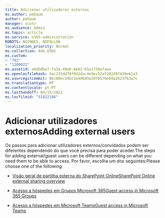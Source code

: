 ```yaml
---
title: Adicionar utilizadores externos
ms.author: pebaum
author: pebaum
manager: scotv
ms.audience: Admin
ms.topic: article
ms.service: o365-administration
ROBOTS: NOINDEX, NOFOLLOW
localization_priority: Normal
ms.collection: Adm_O365
ms.custom:
- "742"
- "1200022"
ms.assetid: e8db0be7-fa2a-49e0-8e63-65e1750afaaa
ms.openlocfilehash: 6ac235dd78f942dac4e9ec52af202d97439e61a3
ms.sourcegitcommit: 8bc60ec34bc1e40685e3976576e04a2623f63a7c
ms.translationtype: MT
ms.contentlocale: pt-PT
ms.lasthandoff: 04/15/2021
ms.locfileid: "51822106"
---
```

# <a name="adding-external-users"></a><span data-ttu-id="5cc26-102">Adicionar utilizadores externos</span><span class="sxs-lookup"><span data-stu-id="5cc26-102">Adding external users</span></span>

<span data-ttu-id="5cc26-103">Os passos para adicionar utilizadores externos/convidados podem ser diferentes dependendo do que você precisa para poder aceder.</span><span class="sxs-lookup"><span data-stu-id="5cc26-103">The steps for adding external/guest users can be different depending on what you need them to be able to access.</span></span> <span data-ttu-id="5cc26-104">Por favor, escolha um dos seguintes:</span><span class="sxs-lookup"><span data-stu-id="5cc26-104">Please choose one of the following:</span></span>
  
- [<span data-ttu-id="5cc26-105">Visão geral de partilha externa do SharePoint Online</span><span class="sxs-lookup"><span data-stu-id="5cc26-105">SharePoint Online external sharing overview</span></span>](https://docs.microsoft.com/sharepoint/external-sharing-overview)

- [<span data-ttu-id="5cc26-106">Acesso a hóspedes em Grupos Microsoft 365</span><span class="sxs-lookup"><span data-stu-id="5cc26-106">Guest access in Microsoft 365 Groups</span></span>](https://support.office.com/article/guest-access-in-office-365-groups-bfc7a840-868f-4fd6-a390-f347bf51aff6)

- [<span data-ttu-id="5cc26-107">Acesso a hóspedes em Microsoft Teams</span><span class="sxs-lookup"><span data-stu-id="5cc26-107">Guest access in Microsoft Teams</span></span>](https://docs.microsoft.com/microsoftteams/guest-access-checklist)
